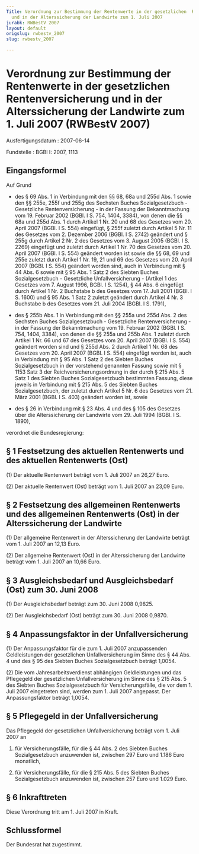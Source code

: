 ```yaml
---
Title: Verordnung zur Bestimmung der Rentenwerte in der gesetzlichen  Rentenversicherung
  und in der Alterssicherung der Landwirte zum 1. Juli 2007
jurabk: RWBestV 2007
layout: default
origslug: rwbestv_2007
slug: rwbestv_2007

---
```


# Verordnung zur Bestimmung der Rentenwerte in der gesetzlichen  Rentenversicherung und in der Alterssicherung der Landwirte zum 1. Juli 2007 (RWBestV 2007)

Ausfertigungsdatum
:   2007-06-14

Fundstelle
:   BGBl I: 2007, 1113



## Eingangsformel

Auf Grund

-   des § 69 Abs. 1 in Verbindung mit den §§ 68, 68a und 255d Abs. 1 sowie
    den §§ 255e, 255f und 255g des Sechsten Buches Sozialgesetzbuch -
    Gesetzliche Rentenversicherung - in der Fassung der Bekanntmachung vom
    19\. Februar 2002 (BGBl. I S. 754, 1404, 3384), von denen die §§ 68a
    und 255d Abs. 1 durch Artikel 1 Nr. 20 und 68 des Gesetzes vom 20.
    April 2007 (BGBl. I S. 554) eingefügt, § 255f zuletzt durch Artikel 5
    Nr. 11 des Gesetzes vom 2. Dezember 2006 (BGBl. I S. 2742) geändert
    und § 255g durch Artikel 2 Nr. 2 des Gesetzes vom 3. August 2005
    (BGBl. I S. 2269) eingefügt und zuletzt durch Artikel 1 Nr. 70 des
    Gesetzes vom 20. April 2007 (BGBl. I S. 554) geändert worden ist sowie
    die §§ 68, 69 und 255e zuletzt durch Artikel 1 Nr. 19, 21 und 69 des
    Gesetzes vom 20. April 2007 (BGBl. I S. 554) geändert worden sind,
    auch in Verbindung mit § 44 Abs. 6 sowie mit § 95 Abs. 1 Satz 2 des
    Siebten Buches Sozialgesetzbuch - Gesetzliche Unfallversicherung -
    (Artikel 1 des Gesetzes vom 7. August 1996, BGBl. I S. 1254), § 44
    Abs. 6 eingefügt durch Artikel 1 Nr. 2 Buchstabe b des Gesetzes vom
    17\. Juli 2001 (BGBl. I S. 1600) und § 95 Abs. 1 Satz 2 zuletzt
    geändert durch Artikel 4 Nr. 3 Buchstabe b des Gesetzes vom 21. Juli
    2004 (BGBl. I S. 1791),


-   des § 255b Abs. 1 in Verbindung mit den §§ 255a und 255d Abs. 2 des
    Sechsten Buches Sozialgesetzbuch - Gesetzliche Rentenversicherung - in
    der Fassung der Bekanntmachung vom 19. Februar 2002 (BGBl. I S. 754,
    1404, 3384), von denen die §§ 255a und 255b Abs. 1 zuletzt durch
    Artikel 1 Nr. 66 und 67 des Gesetzes vom 20. April 2007 (BGBl. I S.
    554) geändert worden sind und § 255d Abs. 2 durch Artikel 1 Nr. 68 des
    Gesetzes vom 20. April 2007 (BGBl. I S. 554) eingefügt worden ist,
    auch in Verbindung mit § 95 Abs. 1 Satz 2 des Siebten Buches
    Sozialgesetzbuch in der vorstehend genannten Fassung sowie mit § 1153
    Satz 3 der Reichversicherungsordnung in der durch § 215 Abs. 5 Satz 1
    des Siebten Buches Sozialgesetzbuch bestimmten Fassung, diese jeweils
    in Verbindung mit § 215 Abs. 5 des Siebten Buches Sozialgesetzbuch,
    der zuletzt durch Artikel 5 Nr. 6 des Gesetzes vom 21. März 2001
    (BGBl. I S. 403) geändert worden ist, sowie


-   des § 26 in Verbindung mit § 23 Abs. 4 und des § 105 des Gesetzes über
    die Alterssicherung der Landwirte vom 29. Juli 1994 (BGBl. I S. 1890),



verordnet die Bundesregierung:


## § 1 Festsetzung des aktuellen Rentenwerts und des aktuellen Rentenwerts (Ost)

(1) Der aktuelle Rentenwert beträgt vom 1. Juli 2007 an 26,27 Euro.

(2) Der aktuelle Rentenwert (Ost) beträgt vom 1. Juli 2007 an 23,09
Euro.


## § 2 Festsetzung des allgemeinen Rentenwerts und des allgemeinen Rentenwerts (Ost) in der Alterssicherung der Landwirte

(1) Der allgemeine Rentenwert in der Alterssicherung der Landwirte
beträgt vom 1. Juli 2007 an 12,13 Euro.

(2) Der allgemeine Rentenwert (Ost) in der Alterssicherung der
Landwirte beträgt vom 1. Juli 2007 an 10,66 Euro.


## § 3 Ausgleichsbedarf und Ausgleichsbedarf (Ost) zum 30. Juni 2008

(1) Der Ausgleichsbedarf beträgt zum 30. Juni 2008 0,9825.

(2) Der Ausgleichsbedarf (Ost) beträgt zum 30. Juni 2008 0,9870.


## § 4 Anpassungsfaktor in der Unfallversicherung

(1) Der Anpassungsfaktor für die zum 1. Juli 2007 anzupassenden
Geldleistungen der gesetzlichen Unfallversicherung im Sinne des § 44
Abs. 4 und des § 95 des Siebten Buches Sozialgesetzbuch beträgt
1,0054.

(2) Die vom Jahresarbeitsverdienst abhängigen Geldleistungen und das
Pflegegeld der gesetzlichen Unfallversicherung im Sinne des § 215 Abs.
5 des Siebten Buches Sozialgesetzbuch für Versicherungsfälle, die vor
dem 1. Juli 2007 eingetreten sind, werden zum 1. Juli 2007 angepasst.
Der Anpassungsfaktor beträgt 1,0054.


## § 5 Pflegegeld in der Unfallversicherung

Das Pflegegeld der gesetzlichen Unfallversicherung beträgt vom 1. Juli
2007 an

1.  für Versicherungsfälle, für die § 44 Abs. 2 des Siebten Buches
    Sozialgesetzbuch anzuwenden ist, zwischen 297 Euro und 1.186 Euro
    monatlich,


2.  für Versicherungsfälle, für die § 215 Abs. 5 des Siebten Buches
    Sozialgesetzbuch anzuwenden ist, zwischen 257 Euro und 1.029 Euro.





## § 6 Inkrafttreten

Diese Verordnung tritt am 1. Juli 2007 in Kraft.


## Schlussformel

Der Bundesrat hat zugestimmt.

